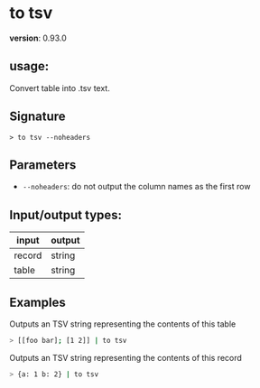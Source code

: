 # to tsv

**version**: 0.93.0

## **usage**:

Convert table into .tsv text.

## Signature

`> to tsv --noheaders`

## Parameters

- `--noheaders`: do not output the column names as the first row

## Input/output types:

| input  | output |
| ------ | ------ |
| record | string |
| table  | string |

## Examples

Outputs an TSV string representing the contents of this table

```bash
> [[foo bar]; [1 2]] | to tsv
```

Outputs an TSV string representing the contents of this record

```bash
> {a: 1 b: 2} | to tsv
```
